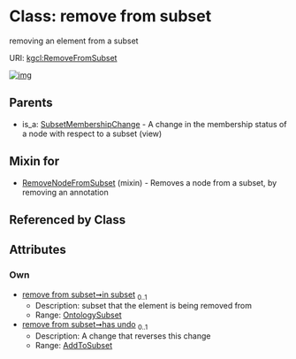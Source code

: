 
# Class: remove from subset


removing an element from a subset

URI: [kgcl:RemoveFromSubset](http://w3id.org/kgcl/RemoveFromSubset)


[![img](https://yuml.me/diagram/nofunky;dir:TB/class/[SubsetMembershipChange],[AddToSubset]<has%20undo%200..1-++[RemoveFromSubset],[OntologySubset]<in%20subset%200..1-++[RemoveFromSubset],[RemoveNodeFromSubset]uses%20-.->[RemoveFromSubset],[SubsetMembershipChange]^-[RemoveFromSubset],[RemoveNodeFromSubset],[OntologySubset],[AddToSubset])](https://yuml.me/diagram/nofunky;dir:TB/class/[SubsetMembershipChange],[AddToSubset]<has%20undo%200..1-++[RemoveFromSubset],[OntologySubset]<in%20subset%200..1-++[RemoveFromSubset],[RemoveNodeFromSubset]uses%20-.->[RemoveFromSubset],[SubsetMembershipChange]^-[RemoveFromSubset],[RemoveNodeFromSubset],[OntologySubset],[AddToSubset])

## Parents

 *  is_a: [SubsetMembershipChange](SubsetMembershipChange.md) - A change in the membership status of a node with respect to a subset (view)

## Mixin for

 * [RemoveNodeFromSubset](RemoveNodeFromSubset.md) (mixin)  - Removes a node from a subset, by removing an annotation

## Referenced by Class


## Attributes


### Own

 * [remove from subset➞in subset](remove_from_subset_in_subset.md)  <sub>0..1</sub>
     * Description: subset that the element is being removed from
     * Range: [OntologySubset](OntologySubset.md)
 * [remove from subset➞has undo](remove_from_subset_has_undo.md)  <sub>0..1</sub>
     * Description: A change that reverses this change
     * Range: [AddToSubset](AddToSubset.md)
